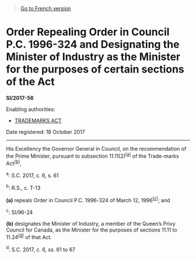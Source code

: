 > [Go to French version](/fr/Règlements/Textes%20réglementaires/2017/56.md)

# Order Repealing Order in Council P.C. 1996-324 and Designating the Minister of Industry as the Minister for the purposes of certain sections of the Act

**SI/2017-56**

Enabling authorities: 
- [TRADEMARKS ACT](/en/Acts/Revised%20Statutes%20of%20Canada/T/T-13.md)

Date registered: 18 October 2017

----------

His Excellency the Governor General in Council, on the recommendation of the Prime Minister, pursuant to subsection 11.11(2)<sup><a href='#fn_81000-3-1429-E-GC2_hq_20289'>[a]</a></sup> of the Trade-marks Act<sup><a href='#fn_81000-3-1429-E-GC2_hq_20290'>[b]</a></sup>,

<a name='fn_81000-3-1429-E-GC2_hq_20289'><sup>a</sup></a>: S.C. 2017, c. 6, s. 61<br />

<a name='fn_81000-3-1429-E-GC2_hq_20290'><sup>b</sup></a>: R.S., c. T-13<br />

**(a)** repeals Order in Council P.C. 1996-324 of March 12, 1996<sup><a href='#fn_81000-3-1429-E-GC2_hq_20291'>[c]</a></sup>; and

<a name='fn_81000-3-1429-E-GC2_hq_20291'><sup>c</sup></a>: SI/96-24<br />



**(b)** designates the Minister of Industry, a member of the Queen’s Privy Council for Canada, as the Minister for the purposes of sections 11.11 to 11.24<sup><a href='#fn_81000-3-1429-E-GC2_hq_20292'>[d]</a></sup> of that Act.

<a name='fn_81000-3-1429-E-GC2_hq_20292'><sup>d</sup></a>: S.C. 2017, c. 6, ss. 61 to 67<br />




